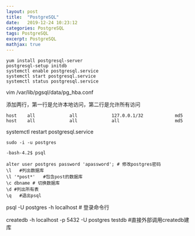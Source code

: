 ```yaml
---
layout: post
title:  "PostgreSQL"
date:   2019-12-24 10:23:12
categories: PostgreSQL 
tags: PostgreSQL
excerpt: PostgreSQL
mathjax: true
---
```




```
yum install postgresql-server
postgresql-setup initdb
systemctl enable postgresql.service
systemctl start postgresql.service
systemctl status postgresql.service
```


vim /var/lib/pgsql/data/pg_hba.conf

添加两行，第一行是允许本地访问，第二行是允许所有访问
```
host    all             all             127.0.0.1/32            md5
host    all             all             all                     md5
```

systemctl restart postgresql.service



```
sudo -i -u postgres

-bash-4.2$ psql

alter user postgres password 'apassword'; # 修改postgres密码
\l   #列出数据库
\l '*post*'   #包含post的数据库
\c dbname # 切换数据库
\d #列出所有表
\q   #退出psql
```


psql -U postgres -h localhost  # 登录命令行

createdb -h localhost -p 5432 -U postgres testdb  #直接外部调用createdb建库

